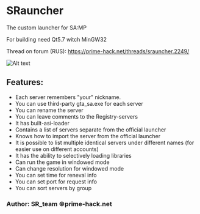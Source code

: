 # SRauncher
The custom launcher for SA:MP

For building need Qt5.7 witch MinGW32

Thread on forum (RUS): https://prime-hack.net/threads/srauncher.2249/

![Alt text](https://dl.prime-hack.net/kf6be.png)

## Features:
* Each server remembers "your" nickname.
* You can use third-party gta_sa.exe for each server
* You can rename the server
* You can leave comments to the Registry-servers
* It has built-asi-loader
* Contains a list of servers separate from the official launcher
* Knows how to import the server from the official launcher
* It is possible to list multiple identical servers under different names (for easier use on different accounts)
* It has the ability to selectively loading libraries
* Can run the game in windowed mode
* Can change resolution for windowed mode
* You can set time for reneval info
* You can set port for request info
* You can sort servers by group




### Author: SR_team ©prime-hack.net
